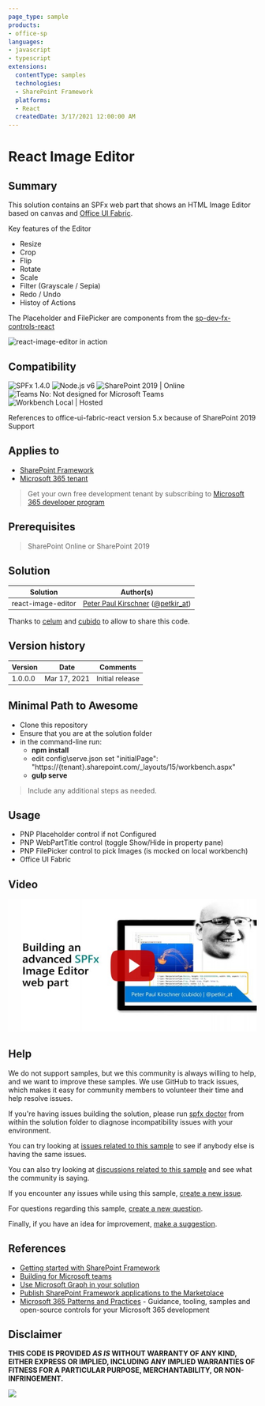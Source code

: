 ```yaml
---
page_type: sample
products:
- office-sp
languages:
- javascript
- typescript
extensions:
  contentType: samples
  technologies:
  - SharePoint Framework
  platforms:
  - React
  createdDate: 3/17/2021 12:00:00 AM
---
```


# React Image Editor


## Summary

This solution contains an SPFx web part that shows an HTML Image Editor based on canvas and [Office UI Fabric](https://developer.microsoft.com/fluentui/). 

Key features of the Editor

* Resize
* Crop
* Flip
* Rotate
* Scale
* Filter (Grayscale / Sepia)
* Redo / Undo
* Histoy of Actions

The Placeholder and FilePicker are components from the [sp-dev-fx-controls-react ](https://pnp.github.io/sp-dev-fx-controls-react/)

![react-image-editor in action](assets/react-image-editor.gif)

## Compatibility

![SPFx 1.4.0](https://img.shields.io/badge/SPFx-1.4.0-green.svg)
![Node.js v6](https://img.shields.io/badge/Node.js-LTS%206.x-green.svg) 
![SharePoint 2019 | Online](https://img.shields.io/badge/SharePoint-2019%20%7C%20Online-yellow.svg)
![Teams No: Not designed for Microsoft Teams](https://img.shields.io/badge/Teams-No-red.svg "Not designed for Microsoft Teams")
![Workbench Local | Hosted](https://img.shields.io/badge/Workbench-Local%20%7C%20Hosted-green.svg)

References to office-ui-fabric-react version 5.x because of SharePoint 2019 Support

## Applies to

- [SharePoint Framework](https://aka.ms/spfx)
- [Microsoft 365 tenant](https://docs.microsoft.com/en-us/sharepoint/dev/spfx/set-up-your-developer-tenant)

> Get your own free development tenant by subscribing to [Microsoft 365 developer program](http://aka.ms/o365devprogram)

## Prerequisites

> SharePoint Online or SharePoint 2019

## Solution

Solution|Author(s)
--------|---------
react-image-editor | [Peter Paul Kirschner](https://github.com/petkir) ([@petkir_at](https://twitter.com/petkir_at))

Thanks to [celum](https://www.celum.com/) and [cubido](https://www.cubido.at/) to allow to share this code.

## Version history

Version|Date|Comments
-------|----|--------
1.0.0.0|Mar 17, 2021|Initial release

## Minimal Path to Awesome

- Clone this repository
- Ensure that you are at the solution folder
- in the command-line run:
  - **npm install**
  - edit config\serve.json set "initialPage": "https://{tenant}.sharepoint.com/_layouts/15/workbench.aspx"
  - **gulp serve**

> Include any additional steps as needed.

## Usage

* PNP Placeholder control if not Configured
* PNP WebPartTitle control  (toggle Show/Hide in property pane)
* PNP FilePicker control to pick Images (is mocked on local workbench)
* Office UI Fabric

## Video

[![Building an advanced SPFx Image Editor web part](./assets/video-thumbnail.jpg)](https://www.youtube.com/watch?v=aNvvFz8Ab5Y "Building an advanced SPFx Image Editor web part")

## Help

We do not support samples, but we this community is always willing to help, and we want to improve these samples. We use GitHub to track issues, which makes it easy for  community members to volunteer their time and help resolve issues.

If you're having issues building the solution, please run [spfx doctor](https://pnp.github.io/cli-microsoft365/cmd/spfx/spfx-doctor/) from within the solution folder to diagnose incompatibility issues with your environment.

You can try looking at [issues related to this sample](https://github.com/pnp/sp-dev-fx-webparts/issues?q=label%3Areact-image-editor) to see if anybody else is having the same issues.

You can also try looking at [discussions related to this sample](https://github.com/pnp/sp-dev-fx-webparts/discussions?discussions_q=label%3Areact-image-editor) and see what the community is saying.

If you encounter any issues while using this sample, [create a new issue](https://github.com/pnp/sp-dev-fx-webparts/issues/new?assignees=&labels=Needs%3A+Triage+%3Amag%3A%2Ctype%3Abug-suspected&template=bug-report.yml&sample=react-image-editor&authors=@petkir&title=react-image-editor%20-%20).

For questions regarding this sample, [create a new question](https://github.com/pnp/sp-dev-fx-webparts/issues/new?assignees=&labels=Needs%3A+Triage+%3Amag%3A%2Ctype%3Abug-suspected&template=question.yml&sample=react-image-editor&authors=@petkir&title=react-image-editor%20-%20).

Finally, if you have an idea for improvement, [make a suggestion](https://github.com/pnp/sp-dev-fx-webparts/issues/new?assignees=&labels=Needs%3A+Triage+%3Amag%3A%2Ctype%3Abug-suspected&template=suggestion.yml&sample=react-image-editor&authors=@petkir&title=react-image-editor%20-%20).



## References

- [Getting started with SharePoint Framework](https://docs.microsoft.com/en-us/sharepoint/dev/spfx/set-up-your-developer-tenant)
- [Building for Microsoft teams](https://docs.microsoft.com/en-us/sharepoint/dev/spfx/build-for-teams-overview)
- [Use Microsoft Graph in your solution](https://docs.microsoft.com/en-us/sharepoint/dev/spfx/web-parts/get-started/using-microsoft-graph-apis)
- [Publish SharePoint Framework applications to the Marketplace](https://docs.microsoft.com/en-us/sharepoint/dev/spfx/publish-to-marketplace-overview)
- [Microsoft 365 Patterns and Practices](https://aka.ms/m365pnp) - Guidance, tooling, samples and open-source controls for your Microsoft 365 development

## Disclaimer

**THIS CODE IS PROVIDED *AS IS* WITHOUT WARRANTY OF ANY KIND, EITHER EXPRESS OR IMPLIED, INCLUDING ANY IMPLIED WARRANTIES OF FITNESS FOR A PARTICULAR PURPOSE, MERCHANTABILITY, OR NON-INFRINGEMENT.**


<img src="https://telemetry.sharepointpnp.com/sp-dev-fx-webparts/samples/react-image-editor" />

